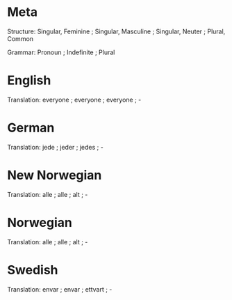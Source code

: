 
Meta
====

Structure: Singular, Feminine ; Singular, Masculine ; Singular, Neuter ; Plural, Common

Grammar:   Pronoun ; Indefinite ; Plural



English
=======

Translation: everyone ; everyone ; everyone ; -



German
======

Translation: jede ; jeder ; jedes ; -



New Norwegian
=============

Translation: alle ; alle ; alt ; -



Norwegian
=========

Translation: alle ; alle ; alt ; -



Swedish
=======

Translation: envar ; envar ; ettvart ; -
